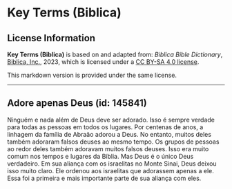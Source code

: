 # Key Terms (Biblica)

## License Information

**Key Terms (Biblica)** is based on and adapted from: _Biblica Bible Dictionary_, [Biblica, Inc.](https://www.biblica.com/), 2023, which is licensed under a [CC BY-SA 4.0 license](https://creativecommons.org/licenses/by-sa/4.0/legalcode.en).

This markdown version is provided under the same license.



--------------------------------

## Adore apenas Deus (id: 145841)

Ninguém e nada além de Deus deve ser adorado. Isso é sempre verdade para todas as pessoas em todos os lugares. Por centenas de anos, a linhagem da família de Abraão adorou a Deus. No entanto, muitos deles também adoraram falsos deuses ao mesmo tempo. Os grupos de pessoas ao redor deles também adoravam muitos falsos deuses. Isso era muito comum nos tempos e lugares da Bíblia. Mas Deus é o único Deus verdadeiro. Em sua aliança com os israelitas no Monte Sinai, Deus deixou isso muito claro. Ele ordenou aos israelitas que adorassem apenas a ele. Essa foi a primeira e mais importante parte de sua aliança com eles.


